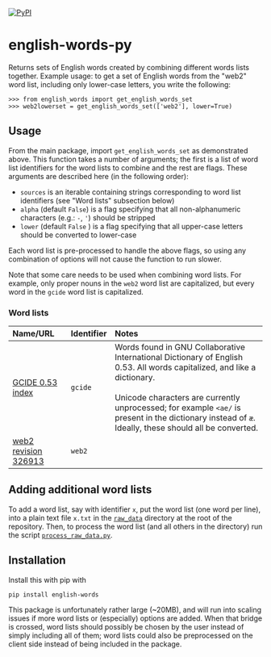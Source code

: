 [![PyPI](https://img.shields.io/pypi/v/english-words.svg)](https://pypi.org/project/english-words/)

# english-words-py

Returns sets of English words created by combining different words
lists together. Example usage: to get a set of English words from the
"web2" word list, including only lower-case letters, you write the
following:

```python3
>>> from english_words import get_english_words_set
>>> web2lowerset = get_english_words_set(['web2'], lower=True)
```

## Usage

From the main package, import `get_english_words_set` as demonstrated
above. This function takes a number of arguments; the first is a list of
word list identifiers for the word lists to combine and the rest are
flags. These arguments are described here (in the following order):

- `sources` is an iterable containing strings
corresponding to word list identifiers (see "Word lists" subsection
below)
- `alpha` (default `False`) is a flag specifying that all
  non-alphanumeric characters (e.g.: `-`, `'`) should be stripped
- `lower` (default `False` ) is a flag specifying that all upper-case
  letters should be converted to lower-case

Each word list is pre-processed to handle the above flags, so using any
combination of options will not cause the function to run slower.

Note that some care needs to be used when combining word lists. For
example, only proper nouns in the `web2` word list are capitalized, but
every word in the `gcide` word list is capitalized.

### Word lists

| Name/URL | Identifier | Notes |
| :--- | :--- | :--- |
| [GCIDE 0.53 index](https://ftp.gnu.org/gnu/gcide/) | `gcide` | Words found in GNU Collaborative International Dictionary of English 0.53. All words capitalized, and like a dictionary.<br/><br/>Unicode characters are currently unprocessed; for example `<ae/` is present in the dictionary instead of `æ`. Ideally, these should all be converted. |
| [web2 revision 326913](https://svnweb.freebsd.org/base/head/share/dict/web2?view=markup&pathrev=326913) | `web2` | |

## Adding additional word lists

To add a word list, say with identifier `x`, put the word list (one word
per line), into a plain text file `x.txt` in the [`raw_data`](raw_data)
directory at the root of the repository. Then, to process the word list
(and all others in the directory) run the script
[`process_raw_data.py`](scripts/process_raw_data.py).

## Installation

Install this with pip with

```
pip install english-words
```

This package is unfortunately rather large (~20MB), and will run into
scaling issues if more word lists or (especially) options are added.
When that bridge is crossed, word lists should possibly be chosen by the
user instead of simply including all of them; word lists could also be
preprocessed on the client side instead of being included in the
package.
